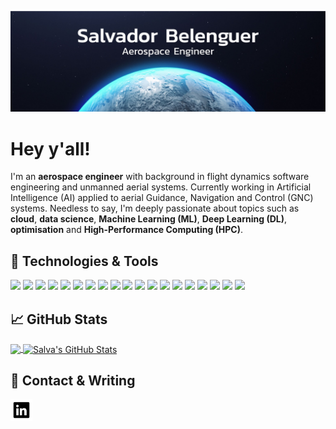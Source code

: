 ![Header](https://raw.githubusercontent.com/salvaba94/salvaba94/main/readme_header.jpeg "Header")

# Hey y'all!

I'm an **aerospace engineer** with background in flight dynamics software engineering and unmanned aerial systems. Currently working in Artificial Intelligence (AI) applied to aerial Guidance, Navigation and Control (GNC) systems. Needless to say, I'm deeply passionate about topics such as **cloud**, **data science**, **Machine Learning (ML)**, **Deep Learning (DL)**, **optimisation** and **High-Performance Computing (HPC)**.


## 🔧 Technologies & Tools
![](https://img.shields.io/badge/OS-Linux-informational?style=plastic&logo=linux&logoColor=white&color=0e76a8)
![](https://img.shields.io/badge/OS-Windows-informational?style=plastic&logo=windows&logoColor=white&color=0e76a8)
![](https://img.shields.io/badge/Editor-VS_Code-informational?style=plastic&logo=visualstudiocode&logoColor=white&color=0e76a8)
![](https://img.shields.io/badge/Editor-PyCharm-informational?style=plastic&logo=pycharm&logoColor=white&color=0e76a8)
![](https://img.shields.io/badge/Editor-Spyder-informational?style=plastic&logo=spyderide&logoColor=white&color=0e76a8)
![](https://img.shields.io/badge/Editor-Jupyter-informational?style=plastic&logo=jupyter&logoColor=white&color=0e76a8)
![](https://img.shields.io/badge/Code-Python-informational?style=plastic&logo=python&logoColor=white&color=0e76a8)
![](https://img.shields.io/badge/Code-C/C++-informational?style=plastic&logo=c%2B%2B&logoColor=white&color=0e76a8)
![](https://img.shields.io/badge/Code-Matlab-informational?style=plastic&logo=monster&logoColor=white&color=0e76a8)
![](https://img.shields.io/badge/Code-Fortran-informational?style=plastic&logo=fortran&logoColor=white&color=0e76a8)
![](https://img.shields.io/badge/Code-Make-informational?style=plastic&logo=cmake&logoColor=white&color=0e76a8)
![](https://img.shields.io/badge/Shell-Bash-informational?style=plastic&logo=gnu-bash&logoColor=white&color=0e76a8)
![](https://img.shields.io/badge/Tools-TensorFlow-informational?style=plastic&logo=tensorflow&logoColor=white&color=0e76a8)
![](https://img.shields.io/badge/Tools-Keras-informational?style=plastic&logo=keras&logoColor=white&color=0e76a8)
![](https://img.shields.io/badge/Tools-PyTorch-informational?style=plastic&logo=pytorch&logoColor=white&color=0e76a8)
![](https://img.shields.io/badge/Tools-ScikitLearn-informational?style=plastic&logo=scikitlearn&logoColor=white&color=0e76a8)
![](https://img.shields.io/badge/Tools-PostgreSQL-informational?style=plastic&logo=postgresql&logoColor=white&color=0e76a8)
![](https://img.shields.io/badge/Tools-MySQL-informational?style=plastic&logo=mysql&logoColor=white&color=0e76a8)
![](https://img.shields.io/badge/Tools-OpenCV-informational?style=plastic&logo=opencv&logoColor=white&color=0e76a8)


## &#x1f4c8; GitHub Stats

<a href="https://github.com/salvaba94/salvaba94">
  <img align="center" src="https://github-readme-stats.vercel.app/api/top-langs/?username=salvaba94&hide=java,html,tex&title_color=ffffff&text_color=c9cacc&icon_color=2bbc8a&bg_color=1d1f21&langs_count=3" height="200" />
</a>
<a href="https://github.com/salvaba94/salvaba94">
  <img align="center" src="https://github-readme-stats.vercel.app/api?username=salvaba94&show_icons=true&line_height=27&count_private=true&title_color=ffffff&text_color=c9cacc&icon_color=0e76a8&bg_color=1d1f21" alt="Salva's GitHub Stats" height="200" />
</a>

## 📕 Contact & Writing

<p>
<a href="https://www.linkedin.com/in/salbeal/">
  <img align="left" alt="Salva's LinkdeIn" src="https://raw.githubusercontent.com/salvaba94/salvaba94/main/linkedin_icon.png" width="35" />
</a>
</p>
